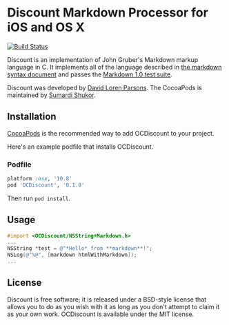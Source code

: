 # Discount Markdown Processor for iOS and OS X

[![Build Status](https://travis-ci.org/sumardi/OCDiscount.png)](https://travis-ci.org/sumardi/OCDiscount)

Discount is an implementation of John Gruber's Markdown markup language in C. It
implements all of the language described in [the markdown syntax document][1] and
passes the [Markdown 1.0 test suite][2].

Discount was developed by [David Loren Parsons][3]. The CocoaPods is maintained by [Sumardi Shukor][4].

[1]: http://daringfireball.net/projects/markdown/syntax
[2]: http://daringfireball.net/projects/downloads/MarkdownTest_1.0.zip
[3]: http://www.pell.portland.or.us/~orc
[4]: https://github.com/sumardi

## Installation

[CocoaPods][5] is the recommended way to add OCDiscount to your project.  

Here's an example podfile that installs OCDiscount. 

[5]: http://www.cocoapods.org

### Podfile

```ruby
platform :osx, '10.8'
pod 'OCDiscount', '0.1.0'
```

Then run `pod install`.

## Usage

```objective-c
#import <OCDiscount/NSString+Markdown.h>
...
NSString *test = @"*Hello* from **markdown**!";
NSLog(@"%@", [markdown htmlWithMarkdown]);
...
```

## License 

Discount is free software;  it is released under a BSD-style license
that allows you to do as you wish with it as long as you don't attempt
to claim it as your own work. OCDiscount is available under the MIT license.